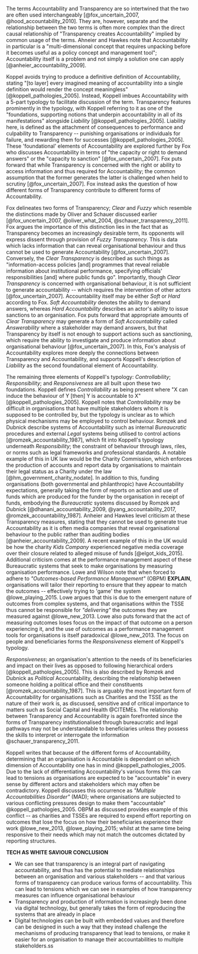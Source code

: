 The terms Accountability and Transparency are so intertwined that the two are often used interchangeably [@fox_uncertain_2007, @hood_accountability_2010]. They are, however, separate and the relationship between the two terms is often more complex than the direct causal relationship of "Transparency creates Accountability" implied by common usage of the terms. Ahneier and Hawkes note that Accountability in particular is a "multi-dimensional concept that requires unpacking before it becomes useful as a policy concept and management tool"; Accountability itself is a problem and not simply a solution one can apply [@anheier_accountability_2009].

Koppel avoids trying to produce a definitive definition of Accountability, stating "[to layer] every imagined meaning of accountability into a single definition would render the concept meaningless" [@koppell_pathologies_2005]. Instead, Koppell imbues Accountability with a 5-part typology to facilitate discussion of the term.  Transparency features prominently in the typology, with Koppell referring to it as one of the "foundations, supporting notions that underpin accountability in all of its manifestations" alongside *Liability* [@koppell_pathologies_2005]. Liability here, is defined as the attachment of consequences to performance and culpability to Transparency -- punishing organisations or individuals for failure, and rewarding them for successes [@koppell_pathologies_2005]. These 'foundational' elements of Accountability are explored further by Fox who discusses Accountability in terms of "the capacity or right to demand answers" or the "capacity to sanction" [@fox_uncertain_2007]. Fox puts forward that while Transparency is concerned with the right or ability to access information and thus required for Accountability; the common assumption that the former generates the latter is challenged when held to scrutiny [@fox_uncertain_2007]. Fox instead asks the question of how different forms of Transparency contribute to different forms of Accountability.

Fox delineates two forms of Transparency; *Clear* and *Fuzzy* which resemble the distinctions made by Oliver and Schauer discussed earlier [@fox_uncertain_2007, @oliver_what_2004, @schauer_transparency_2011]. Fox argues the importance of this distinction lies in the fact that as Transparency becomes an increasingly desirable term, its opponents will express dissent through provision of *Fuzzy Transparency*. This is data which lacks information that can reveal organisational behaviour and thus cannot be used to generate Accountability [@fox_uncertain_2007]. Conversely, the *Clear Transparency* is described as such things as  "information-access policies [and] programmes that reveal reliable information about institutional performance, specifying officials' responsibilities [and] where public funds go". Importantly, though *Clear Transparency* is concerned with organisational behaviour, it is not sufficient to generate accountability -- which requires the intervention of other actors [@fox_uncertain_2007]. Accountability itself may be either *Soft* or *Hard* according to Fox. *Soft Accountability* denotes the ability to demand answers, whereas *Hard Accountability* describes an actor's ability to issue sanctions to an organisation. Fox puts forward that appropriate amounts of *Clear Transparency* may generate a form of *Soft Accountability* called *Answerability* where a stakeholder may demand answers, but that Transparency by itself is not enough to support actions such as sanctioning, which require the ability to investigate and produce information about organisational behaviour [@fox_uncertain_2007]. In this, Fox's analysis of Accountability explores more deeply the connections between Transparency and Accountability, and supports Koppell's description of *Liability* as the second foundational element of Accountability.

The remaining three elements of Koppell's typology: *Controllability*; *Responsibility*; and *Responsiveness* are all built upon these two foundations. Koppell defines *Controllability* as being present where "X can induce the behaviour of Y [then] Y is accountable to X" [@koppell_pathologies_2005]. Koppell notes that *Controllability* may be difficult in organisations that have multiple stakeholders whom it is supposed to be controlled by, but the typology is unclear as to which physical mechanisms may be employed to control behaviour. Romzek and Dubnick describe systems of Accountability such as internal *Bureaucratic* procedures and external *Legal* systems being utilised to control actions [@romzek_accountability_1987], which fit into Koppell's typology underneath *Responsibility*; the constraint of behaviour through laws, riles, or norms such as legal frameworks and professional standards. A notable example of this in UK law would be the Charity Commission, which enforces the production of accounts and report data by organisations to maintain their legal status as a Charity under the law [@hm_government_charity_nodate]. In addition to this, funding organisations (both governmental and philanthropic) have Accountability expectations, generally taking the form of reports on action and use of funds which are produced for the funder by the organisation in receipt of funds, embodying the *Bureaucratic* systems discussed by Romzek and Dubnick [@dhanani_accountability_2009, @yang_accountability_2017, @romzek_accountability_1987]. Anheier and Hawkes level criticism at these Transparency measures, stating that they cannot be used to generate true Accountability as it is often media companies that reveal organisational behaviour to the public rather than auditing bodies [@anheier_accountability_2009]. A recent example of this in the UK would be how the charity *Kids Company* experienced negative media coverage over their closure related to alleged misuse of funds [@elgot_kids_2015]. Additional criticism comes at the performance management aspect of these Bureaucratic systems that seek to make organisations by measuring organisation performance. Lowe and Wilson note that when forced to adhere to *"Outcomes-based Performance Management"* (OBPM) **EXPLAIN**, organisations will tailor their reporting to ensure that they appear to match the outcomes -- effectively trying to 'game' the system @lowe_playing_2015. Lowe argues that this is due to the emergent nature of outcomes from complex systems, and that organisations within the TSSE thus cannot be responsible for *"delivering"* the outcomes they are measured against @lowe_new_2013. Lowe also puts forward that the act of measuring outcomes loses focus on the impact of that outcome on a person experiencing it, and the use of outcomes as a performance management tools for organisations is itself paradoxical @lowe_new_2013. The focus on people and beneficiaries forms the *Responsiveness* element of Koppell's typology.

*Responsiveness*; an organisation's attention to the needs of its beneficiaries and impact on their lives as opposed to following hierarchical orders [@koppell_pathologies_2005]. This is also described by Romzek and Dubnick as *Political* Accountability, describing the relationship between someone holding a political office and their constituents [@romzek_accountability_1987]. This is arguably the most important form of Accountability for organisations such as Charities and the TSSE as the nature of their work is, as discussed, sensitive and of critical importance to matters such as Social Capital and Health @CITEMEs. The relationship between Transparency and Accountability is again forefronted since the forms of Transparency institutionalised through bureaucratic and legal pathways may not be understandable to beneficiaries unless they possess the skills to interpret or interrogate the information @schauer_transparency_2011.

Koppell writes that because of the different forms of Accountability, determining that an organisation is Accountable is dependant on which dimension of Accountability one has in mind @koppell_pathologies_2005. Due to the lack of differentiating Accountability's various forms this can lead to tensions as organisations are expected to be "accountable" in every sense by different actors and stakeholders which may often be contradictory. Koppell discusses this occurrence as *"Multiple Accountabilities Disorder"* (MAD); where organisations are subjected to various conflicting pressures design to make them "accountable" @koppell_pathologies_2005. OBPM as discussed provides example of this conflict -- as charities and TSSEs are required to expend effort reporting on outcomes that lose the focus on how their beneficiaries experience their work @lowe_new_2013, @lowe_playing_2015; whilst at the same time being responsive to their needs which may not match the outcomes dictated by reporting structures.

**TECH AS WHITE SAVIOUR CONCLUSION**
+ We can see that transparency is an integral part of navigating accountability, and thus has the potential to mediate relationships between an organisation and various stakeholders -- and that various forms of transparency can produce various forms of accountability. This can lead to tensions which we can see in examples of how transparency measures can influence organisational behaviour
+ Transparency and production of information is increasingly been done via digital technology, but generally takes the form of reproducing the systems that are already in place
+ Digital technologies can be built with embedded values and therefore can be designed in such a way that they instead challenge the mechanisms of producing transparency that lead to tensions, or make it easier for an organisation to manage their accountabilities to multiple stakeholders.ss

